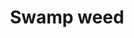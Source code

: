---
layout: item
title: Swamp weed
item-id: 10978
datatable: true
id: 10978
name: "Swamp weed"
members: true
lowalch: 0
highalch: 1
examine: "Swamp weed found in the caves near Dorgesh-Kaan."
monsters:
  - id: 1
    name: "Molanisk"
    members: true
    combat_level: 51
    wiki_url: "https://oldschool.runescape.wiki/w/Molanisk"
    drops:
      - quantity: "1-4"
        rarity: 0.2890625
      - quantity: "5-8"
        rarity: 0.078125
    image: "https://oldschool.runescape.wiki/images/thumb/2/22/Molanisk.png/1200px-Molanisk.png?3a65a"
  - id: 481
    name: "Cave bug"
    members: true
    combat_level: 6
    wiki_url: "https://oldschool.runescape.wiki/w/Cave_bug#Level_6"
    drops:
      - quantity: "1-4"
        rarity: 0.2421875
      - quantity: "5-8"
        rarity: 0.078125
    image: "https://oldschool.runescape.wiki/images/thumb/3/38/Cave_bug_%28level_6%29.png/1200px-Cave_bug_%28level_6%29.png?a482e"
  - id: 483
    name: "Cave bug"
    members: true
    combat_level: 96
    wiki_url: "https://oldschool.runescape.wiki/w/Cave_bug#Level_96"
    drops:
      - quantity: "1-4"
        rarity: 0.2421875
      - quantity: "5-8"
        rarity: 0.078125
    image: "https://oldschool.runescape.wiki/images/thumb/3/38/Cave_bug_%28level_6%29.png/1200px-Cave_bug_%28level_6%29.png?a482e"
---